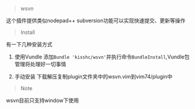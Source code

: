 > wsvn

这个插件提供类似nodepad++ subversion功能可以实现快速提交、更新等操作

> Install

有一下几种安装方式

1. 使用Vundle
    添加`Bundle 'kisshc/wsvn'`并执行命令`BundleInstall`,Vundle包管理将处理好一切事情

2. 手动安装
    下载解压复制plugin文件夹中的wsvn.vim到vim74/plugin中

> Note

wsvn目前只支持window下使用
